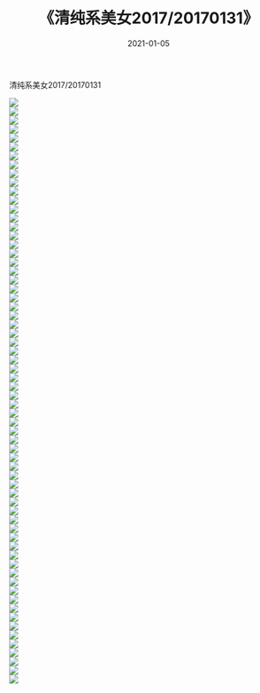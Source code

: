 ﻿---
layout: post
title:  《清纯系美女2017/20170131》
date:   2021-01-05
img: http://pic.660000.xyz/1:/清纯系美女/2017/20170131/000.jpg
categories: [美女, 清纯, 唯美]
---

清纯系美女2017/20170131

 ![](http://pic.660000.xyz/1:/清纯系美女/2017/20170131/001.jpg) <br>![](http://pic.660000.xyz/1:/清纯系美女/2017/20170131/002.jpg) <br>![](http://pic.660000.xyz/1:/清纯系美女/2017/20170131/003.jpg) <br>![](http://pic.660000.xyz/1:/清纯系美女/2017/20170131/004.jpg) <br>![](http://pic.660000.xyz/1:/清纯系美女/2017/20170131/005.jpg) <br>![](http://pic.660000.xyz/1:/清纯系美女/2017/20170131/006.jpg) <br>![](http://pic.660000.xyz/1:/清纯系美女/2017/20170131/007.jpg) <br>![](http://pic.660000.xyz/1:/清纯系美女/2017/20170131/008.jpg) <br>![](http://pic.660000.xyz/1:/清纯系美女/2017/20170131/009.jpg) <br>![](http://pic.660000.xyz/1:/清纯系美女/2017/20170131/010.jpg) <br>![](http://pic.660000.xyz/1:/清纯系美女/2017/20170131/011.jpg) <br>![](http://pic.660000.xyz/1:/清纯系美女/2017/20170131/012.jpg) <br>![](http://pic.660000.xyz/1:/清纯系美女/2017/20170131/013.jpg) <br>![](http://pic.660000.xyz/1:/清纯系美女/2017/20170131/014.jpg) <br>![](http://pic.660000.xyz/1:/清纯系美女/2017/20170131/015.jpg) <br>![](http://pic.660000.xyz/1:/清纯系美女/2017/20170131/016.jpg) <br>![](http://pic.660000.xyz/1:/清纯系美女/2017/20170131/017.jpg) <br>![](http://pic.660000.xyz/1:/清纯系美女/2017/20170131/018.jpg) <br>![](http://pic.660000.xyz/1:/清纯系美女/2017/20170131/019.jpg) <br>![](http://pic.660000.xyz/1:/清纯系美女/2017/20170131/020.jpg) <br>![](http://pic.660000.xyz/1:/清纯系美女/2017/20170131/021.jpg) <br>![](http://pic.660000.xyz/1:/清纯系美女/2017/20170131/022.jpg) <br>![](http://pic.660000.xyz/1:/清纯系美女/2017/20170131/023.jpg) <br>![](http://pic.660000.xyz/1:/清纯系美女/2017/20170131/024.jpg) <br>![](http://pic.660000.xyz/1:/清纯系美女/2017/20170131/025.jpg) <br>![](http://pic.660000.xyz/1:/清纯系美女/2017/20170131/026.jpg) <br>![](http://pic.660000.xyz/1:/清纯系美女/2017/20170131/027.jpg) <br>![](http://pic.660000.xyz/1:/清纯系美女/2017/20170131/028.jpg) <br>![](http://pic.660000.xyz/1:/清纯系美女/2017/20170131/029.jpg) <br>![](http://pic.660000.xyz/1:/清纯系美女/2017/20170131/030.jpg) <br>![](http://pic.660000.xyz/1:/清纯系美女/2017/20170131/031.jpg) <br>![](http://pic.660000.xyz/1:/清纯系美女/2017/20170131/032.jpg) <br>![](http://pic.660000.xyz/1:/清纯系美女/2017/20170131/033.jpg) <br>![](http://pic.660000.xyz/1:/清纯系美女/2017/20170131/034.jpg) <br>![](http://pic.660000.xyz/1:/清纯系美女/2017/20170131/035.jpg) <br>![](http://pic.660000.xyz/1:/清纯系美女/2017/20170131/036.jpg) <br>![](http://pic.660000.xyz/1:/清纯系美女/2017/20170131/037.jpg) <br>![](http://pic.660000.xyz/1:/清纯系美女/2017/20170131/038.jpg) <br>![](http://pic.660000.xyz/1:/清纯系美女/2017/20170131/039.jpg) <br>![](http://pic.660000.xyz/1:/清纯系美女/2017/20170131/040.jpg) <br>![](http://pic.660000.xyz/1:/清纯系美女/2017/20170131/041.jpg) <br>![](http://pic.660000.xyz/1:/清纯系美女/2017/20170131/042.jpg) <br>![](http://pic.660000.xyz/1:/清纯系美女/2017/20170131/043.jpg) <br>![](http://pic.660000.xyz/1:/清纯系美女/2017/20170131/044.jpg) <br>![](http://pic.660000.xyz/1:/清纯系美女/2017/20170131/045.jpg) <br>![](http://pic.660000.xyz/1:/清纯系美女/2017/20170131/046.jpg) <br>![](http://pic.660000.xyz/1:/清纯系美女/2017/20170131/047.jpg) <br>![](http://pic.660000.xyz/1:/清纯系美女/2017/20170131/048.jpg) <br>![](http://pic.660000.xyz/1:/清纯系美女/2017/20170131/049.jpg) <br>![](http://pic.660000.xyz/1:/清纯系美女/2017/20170131/050.jpg) <br>![](http://pic.660000.xyz/1:/清纯系美女/2017/20170131/051.jpg) <br>![](http://pic.660000.xyz/1:/清纯系美女/2017/20170131/052.jpg) <br>![](http://pic.660000.xyz/1:/清纯系美女/2017/20170131/053.jpg) <br>![](http://pic.660000.xyz/1:/清纯系美女/2017/20170131/054.jpg) <br>![](http://pic.660000.xyz/1:/清纯系美女/2017/20170131/055.jpg) <br>![](http://pic.660000.xyz/1:/清纯系美女/2017/20170131/056.jpg) <br>![](http://pic.660000.xyz/1:/清纯系美女/2017/20170131/057.jpg) <br>![](http://pic.660000.xyz/1:/清纯系美女/2017/20170131/058.jpg) <br>![](http://pic.660000.xyz/1:/清纯系美女/2017/20170131/059.jpg) <br>![](http://pic.660000.xyz/1:/清纯系美女/2017/20170131/060.jpg) <br>![](http://pic.660000.xyz/1:/清纯系美女/2017/20170131/061.jpg) <br>![](http://pic.660000.xyz/1:/清纯系美女/2017/20170131/062.jpg) <br>![](http://pic.660000.xyz/1:/清纯系美女/2017/20170131/063.jpg) <br>![](http://pic.660000.xyz/1:/清纯系美女/2017/20170131/064.jpg) <br>![](http://pic.660000.xyz/1:/清纯系美女/2017/20170131/065.jpg) <br>![](http://pic.660000.xyz/1:/清纯系美女/2017/20170131/066.jpg) <br>